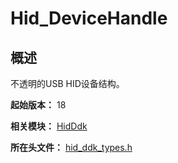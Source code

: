 # Hid_DeviceHandle

## 概述

不透明的USB HID设备结构。

**起始版本：** 18

**相关模块：** [HidDdk](capi-hidddk.md)

**所在头文件：** [hid_ddk_types.h](capi-hid-ddk-types-h.md)

